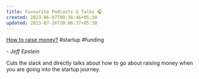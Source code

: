 ```yaml
---
title: Favourite Podcasts & Talks 🎧
created: 2023-06-07T09:36:46+05:30
updated: 2023-07-26T20:06:37+05:30
---
```


[How to raise money?](https://www.youtube.com/watch?v=EoquIYtjM7w) #startup #funding

*- Jeff Epstein*

Cuts the slack and directly talks about how to go about raising money when you are going into the startup journey. 

